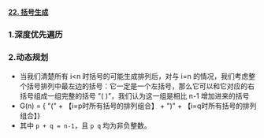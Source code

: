 #### [22. 括号生成](https://leetcode.cn/problems/generate-parentheses/)

### 1.深度优先遍历

### 2.动态规划

- 当我们清楚所有 i<n 时括号的可能生成排列后，对与 i=n 的情况，我们考虑整个括号排列中最左边的括号：它一定是一个左括号，那么它可以和它对应的右括号组成一组完整的括号 "( )"，我们认为这一组是相比 n-1 增加进来的括号
- G(n) = { "(" + 【i=p时所有括号的排列组合】 + ")" + 【i=q时所有括号的排列组合】}
- 其中 `p + q = n-1`，且 `p q` 均为非负整数。


